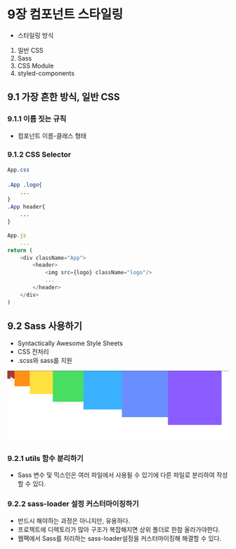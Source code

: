 # 9장 컴포넌트 스타일링
- 스타일링 방식
1. 일반 CSS
2. Sass
3. CSS Module
4. styled-components
## 9.1 가장 흔한 방식, 일반 CSS
### 9.1.1 이름 짓는 규칙
- 컴포넌트 이름-클래스 형태
### 9.1.2 CSS Selector
```css
App.css

.App .logo{
    ...
}
.App header{
    ...
}
```
```javascript
App.js
    ...
return (
    <div className="App">
        <header>
            <img src={logo} className="logo"/>
            ...
        </header>    
    </div>
)
```

## 9.2 Sass 사용하기
- Syntactically Awesome Style Sheets
- CSS 전처리
- .scss와 sass를 지원

![2024-06-25195817.gif](2024-06-25195817.gif)

### 9.2.1 utils 함수 분리하기
- Sass 변수 및 믹스인은 여러 파일에서 사용될 수 있기에 다른 파일로 분리하여 작성할 수 있다.

### 9.2.2 sass-loader 설정 커스터마이징하기
- 반드시 해야하는 과정은 아니지만, 유용하다.
- 프로젝트에 디렉토리가 많아 구조가 복잡해지면 상위 폴더로 한참 올라가야한다.
- 웹팩에서 Sass를 처리하는 sass-loader설정을 커스터마이징해 해결할 수 있다.